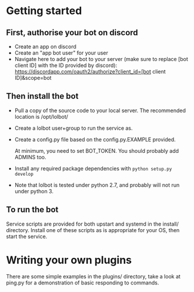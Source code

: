 # Getting started

## First, authorise your bot on discord

* Create an app on discord
* Create an "app bot user" for your user
* Navigate here to add your bot to your server (make sure to replace [bot client ID] with the ID provided by discord): https://discordapp.com/oauth2/authorize?client_id=[bot client ID]&scope=bot

## Then install the bot

* Pull a copy of the source code to your local server. The recommended location is /opt/lolbot/
* Create a lolbot user+group to run the service as.
* Create a config.py file based on the config.py.EXAMPLE provided. 

  At minimum, you need to set BOT_TOKEN. You should probably add ADMINS too.

* Install any required package dependencies with `python setup.py develop`
* Note that lolbot is tested under python 2.7, and probably will not run under python 3.

## To run the bot

Service scripts are provided for both upstart and systemd in the install/ directory. Install one of these scripts as is appropriate for your OS, then start the service.

# Writing your own plugins

There are some simple examples in the plugins/ directory, take a look at ping.py for a demonstration of basic responding to commands.
